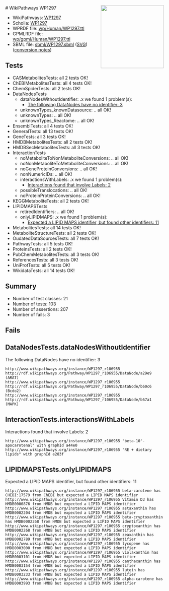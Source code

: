 <img style="float: right; width: 200px" src="../logo.png" />
# WikiPathways WP1297

* WikiPathways: [WP1297](https://identifiers.org/wikipathways:WP1297)
* Scholia: [WP1297](https://scholia.toolforge.org/wikipathways/WP1297)
* WPRDF file: [wp/Human/WP1297.ttl](../wp/Human/WP1297.ttl)
* GPMLRDF file: [wp/gpml/Human/WP1297.ttl](../wp/gpml/Human/WP1297.ttl)
* SBML file: [sbml/WP1297.sbml](../sbml/WP1297.sbml) ([SVG](../sbml/WP1297.svg)) ([conversion notes](../sbml/WP1297.txt))

## Tests
* CASMetabolitesTests: all 2 tests OK!
* ChEBIMetabolitesTests: all 4 tests OK!
* ChemSpiderTests: all 2 tests OK!
* DataNodesTests
    * dataNodesWithoutIdentifier: .x we found 1 problem(s):
        * [The following DataNodes have no identifier: 3](#d2d32fa2)
    * unknownTypes_knownDatasource: .. all OK!
    * unknownTypes: .. all OK!
    * unknownTypes_Reactome: .. all OK!
* EnsemblTests: all 4 tests OK!
* GeneralTests: all 13 tests OK!
* GeneTests: all 3 tests OK!
* HMDBMetabolitesTests: all 2 tests OK!
* HMDBSecMetabolitesTests: all 3 tests OK!
* InteractionTests
    * noMetaboliteToNonMetaboliteConversions: .. all OK!
    * noNonMetaboliteToMetaboliteConversions: .. all OK!
    * noGeneProteinConversions: .. all OK!
    * nonNumericIDs: .. all OK!
    * interactionsWithLabels: .x we found 1 problem(s):
        * [Interactions found that involve Labels: 2](#630d2679)
    * possibleTranslocations: .. all OK!
    * noProteinProteinConversions: .. all OK!
* KEGGMetaboliteTests: all 2 tests OK!
* LIPIDMAPSTests
    * retiredIdentifiers: .. all OK!
    * onlyLIPIDMAPS: .x we found 1 problem(s):
        * [Expected a LIPID MAPS identifier, but found other identifiers: 11](#d0bfb679)
* MetabolitesTests: all 14 tests OK!
* MetaboliteStructureTests: all 2 tests OK!
* OudatedDataSourcesTests: all 7 tests OK!
* PathwayTests: all 5 tests OK!
* ProteinsTests: all 2 tests OK!
* PubChemMetabolitesTests: all 3 tests OK!
* ReferencesTests: all 3 tests OK!
* UniProtTests: all 5 tests OK!
* WikidataTests: all 14 tests OK!


## Summary

* Number of test classes: 21
* Number of tests: 103
* Number of assertions: 207
* Number of fails: 3

## Fails

<a name="d2d32fa2" />

## DataNodesTests.dataNodesWithoutIdentifier

The following DataNodes have no identifier: 3
```
http://www.wikipathways.org/instance/WP1297_r106955 http://rdf.wikipathways.org/Pathway/WP1297_r106955/DataNode/a29e9 (ARAT)
http://www.wikipathways.org/instance/WP1297_r106955 http://rdf.wikipathways.org/Pathway/WP1297_r106955/DataNode/b60c6 (Bcdo2)
http://www.wikipathways.org/instance/WP1297_r106955 http://rdf.wikipathways.org/Pathway/WP1297_r106955/DataNode/b67a1 (MAPK)
```

<a name="630d2679" />

## InteractionTests.interactionsWithLabels

Interactions found that involve Labels: 2
```
http://www.wikipathways.org/instance/WP1297_r106955 "beta-10'-apocarotenal" with graphId a44e0
http://www.wikipathways.org/instance/WP1297_r106955 "RE + dietary lipids" with graphId e283f
```

<a name="d0bfb679" />

## LIPIDMAPSTests.onlyLIPIDMAPS

Expected a LIPID MAPS identifier, but found other identifiers: 11
```
http://www.wikipathways.org/instance/WP1297_r106955 beta-carotene has CHEBI:17579 from ChEBI but expected a LIPID MAPS identifier
http://www.wikipathways.org/instance/WP1297_r106955 Vitamin D3 has HMDB0000876 from HMDB but expected a LIPID MAPS identifier
http://www.wikipathways.org/instance/WP1297_r106955 astaxanthin has HMDB0002204 from HMDB but expected a LIPID MAPS identifier
http://www.wikipathways.org/instance/WP1297_r106955 beta-cryptoxanthin has HMDB0002268 from HMDB but expected a LIPID MAPS identifier
http://www.wikipathways.org/instance/WP1297_r106955 cryptoxanthin has HMDB0002268 from HMDB but expected a LIPID MAPS identifier
http://www.wikipathways.org/instance/WP1297_r106955 zeaxanthin has HMDB0002789 from HMDB but expected a LIPID MAPS identifier
http://www.wikipathways.org/instance/WP1297_r106955 lycopene has HMDB0003000 from HMDB but expected a LIPID MAPS identifier
http://www.wikipathways.org/instance/WP1297_r106955 violaxanthin has HMDB0003101 from HMDB but expected a LIPID MAPS identifier
http://www.wikipathways.org/instance/WP1297_r106955 canthaxanthin has HMDB0003154 from HMDB but expected a LIPID MAPS identifier
http://www.wikipathways.org/instance/WP1297_r106955 lutein has HMDB0003233 from HMDB but expected a LIPID MAPS identifier
http://www.wikipathways.org/instance/WP1297_r106955 alpha-carotene has HMDB0003993 from HMDB but expected a LIPID MAPS identifier
```

